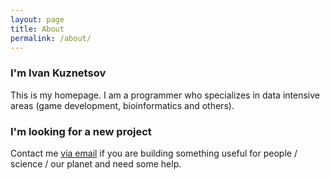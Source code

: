 ```yaml
---
layout: page
title: About
permalink: /about/
---
```


### I'm Ivan Kuznetsov
This is my homepage. I am a programmer who specializes in data intensive areas (game development, bioinformatics and others). 

### I'm looking for a new project
Contact me [via email](mailto:i@ivn.cx) if you are building something useful for people / science / our planet and need some help. 

